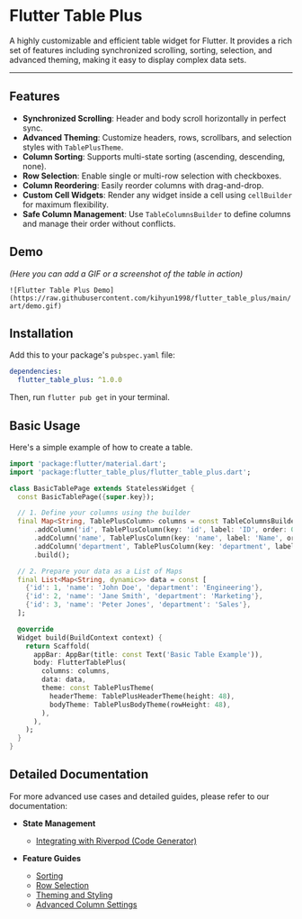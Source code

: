 # Flutter Table Plus

A highly customizable and efficient table widget for Flutter. It provides a rich set of features including synchronized scrolling, sorting, selection, and advanced theming, making it easy to display complex data sets.

---

## Features

- **Synchronized Scrolling**: Header and body scroll horizontally in perfect sync.
- **Advanced Theming**: Customize headers, rows, scrollbars, and selection styles with `TablePlusTheme`.
- **Column Sorting**: Supports multi-state sorting (ascending, descending, none).
- **Row Selection**: Enable single or multi-row selection with checkboxes.
- **Column Reordering**: Easily reorder columns with drag-and-drop.
- **Custom Cell Widgets**: Render any widget inside a cell using `cellBuilder` for maximum flexibility.
- **Safe Column Management**: Use `TableColumnsBuilder` to define columns and manage their order without conflicts.

## Demo

*(Here you can add a GIF or a screenshot of the table in action)*

`![Flutter Table Plus Demo](https://raw.githubusercontent.com/kihyun1998/flutter_table_plus/main/art/demo.gif)`

## Installation

Add this to your package's `pubspec.yaml` file:

```yaml
dependencies:
  flutter_table_plus: ^1.0.0
```

Then, run `flutter pub get` in your terminal.

## Basic Usage

Here's a simple example of how to create a table.

```dart
import 'package:flutter/material.dart';
import 'package:flutter_table_plus/flutter_table_plus.dart';

class BasicTablePage extends StatelessWidget {
  const BasicTablePage({super.key});

  // 1. Define your columns using the builder
  final Map<String, TablePlusColumn> columns = const TableColumnsBuilder()
      .addColumn('id', TablePlusColumn(key: 'id', label: 'ID', order: 0, width: 80))
      .addColumn('name', TablePlusColumn(key: 'name', label: 'Name', order: 0, width: 150))
      .addColumn('department', TablePlusColumn(key: 'department', label: 'Department', order: 0, width: 200))
      .build();

  // 2. Prepare your data as a List of Maps
  final List<Map<String, dynamic>> data = const [
    {'id': 1, 'name': 'John Doe', 'department': 'Engineering'},
    {'id': 2, 'name': 'Jane Smith', 'department': 'Marketing'},
    {'id': 3, 'name': 'Peter Jones', 'department': 'Sales'},
  ];

  @override
  Widget build(BuildContext context) {
    return Scaffold(
      appBar: AppBar(title: const Text('Basic Table Example')),
      body: FlutterTablePlus(
        columns: columns,
        data: data,
        theme: const TablePlusTheme(
          headerTheme: TablePlusHeaderTheme(height: 48),
          bodyTheme: TablePlusBodyTheme(rowHeight: 48),
        ),
      ),
    );
  }
}
```

## Detailed Documentation

For more advanced use cases and detailed guides, please refer to our documentation:

- **State Management**
  - [Integrating with Riverpod (Code Generator)](documentation/RIVERPOD_GENERATOR_GUIDE.md)

- **Feature Guides**
  - [Sorting](documentation/SORTING.md)
  - [Row Selection](documentation/SELECTION.md)
  - [Theming and Styling](documentation/THEMING.md)
  - [Advanced Column Settings](documentation/ADVANCED_COLUMNS.md)